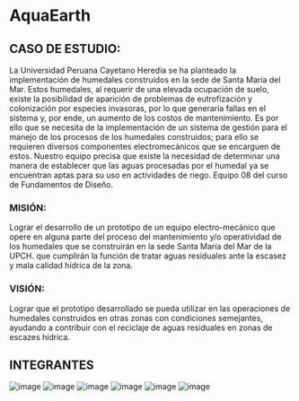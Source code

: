 # AquaEarth

## CASO DE ESTUDIO: 
La Universidad Peruana Cayetano Heredia se ha planteado la implementación de humedales construidos en la sede de Santa María del Mar. Estos humedales, al requerir de una elevada ocupación de suelo, existe la posibilidad de aparición de problemas de eutrofización y colonización por especies invasoras, por lo que generaría fallas en el sistema y, por ende, un aumento de los costos de mantenimiento. Es por ello que se necesita de la implementación de un sistema de gestión para el manejo de los procesos de los humedales construidos; para ello se requieren diversos componentes electromecánicos que se encarguen de estos. Nuestro equipo precisa que existe la necesidad de determinar una manera de establecer que las aguas procesadas por el humedal ya se encuentran aptas para su uso en actividades de riego.
Equipo 08 del curso de Fundamentos de Diseño.

### MISIÓN:
Lograr el desarrollo de un prototipo de un equipo electro-mecánico que opere en alguna parte del proceso del mantenimiento y/o operatividad de los humedales que se construirán en la sede Santa María del Mar de la UPCH. que cumplirán la función de tratar aguas residuales ante la escasez y mala calidad hídrica de la zona.

### VISIÓN:
Lograr que el prototipo desarrollado  se pueda utilizar en las operaciones de humedales construidos en otras zonas con condiciones semejantes, ayudando a contribuir con el reciclaje de aguas residuales en zonas de escazes hídrica.

## INTEGRANTES
![image](https://github.com/LeonardoCam/AquaEarth/assets/89529410/55381c6a-965a-4d3d-9210-10c973d9aedf)
![image](https://github.com/LeonardoCam/AquaEarth/assets/89529410/db73f79c-1831-4b78-9100-a149b2a5a033)
![image](https://github.com/LeonardoCam/AquaEarth/assets/89529410/6267cc85-44b9-4008-9c4e-8d7a5040dad9)
![image](https://github.com/LeonardoCam/AquaEarth/assets/89529410/c01f0e2b-66c3-40ba-8f6a-b0014eb1358a)
![image](https://github.com/LeonardoCam/AquaEarth/assets/89529410/91e7720c-20a6-4f8c-9f2f-a5e485ae6537)
![image](https://github.com/LeonardoCam/AquaEarth/assets/89529410/d89631f2-ec6a-46f8-8085-ba0e8d65f646)


